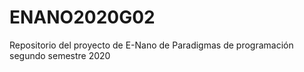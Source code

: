 # ENANO2020G02
Repositorio del proyecto de E-Nano de Paradigmas de programación segundo semestre 2020
